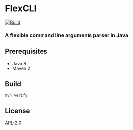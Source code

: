 # FlexCLI

[![Build](https://github.com/cbuschka/flexcli/workflows/build/badge.svg)](https://github.com/cbuschka/flexcli)

### A flexible command line arguments parser in Java

## Prerequisites

* Java 8
* Maven 2

## Build

```
mvn verify
```

## License

[APL-2.0](./license.txt)

